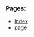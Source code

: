 ### Pages:
* [index](https://grzegorzpokorski.github.io/2022-luty-wegiel/index.html)
* [page](https://grzegorzpokorski.github.io/2022-luty-wegiel/page.html)